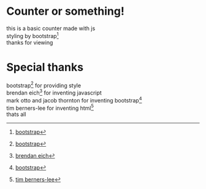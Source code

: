 # Counter or something!
this is a basic counter made with js<br>
styling by bootstrap[^bootstrap]<br>
thanks for viewing
# Special thanks
bootstrap[^bootstrap] for providing style<br>
brendan eich[^js] for inventing javascript<br>
mark otto and jacob thornton for inventing bootstrap[^bootstrap]<br>
tim berners-lee for inventing html[^html]<br>
thats all

[^bootstrap]: [bootstrap](https://getbootstrap.com/)

[^js]: [brendan eich](https://en.wikipedia.org/wiki/Brendan_Eich)

[^html]: [tim berners-lee](https://en.wikipedia.org/wiki/Tim_Berners-Lee)

